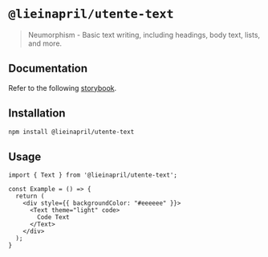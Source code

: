 # `@lieinapril/utente-text`

> Neumorphism - Basic text writing, including headings, body text, lists, and more.

## Documentation

Refer to the following [storybook](https://lordono.github.io/utente/).

## Installation

```bash
npm install @lieinapril/utente-text
```

## Usage

```JSX
import { Text } from '@lieinapril/utente-text';

const Example = () => {
  return (
    <div style={{ backgroundColor: "#eeeeee" }}>
      <Text theme="light" code>
        Code Text
      </Text>
    </div>
  );
}
```
